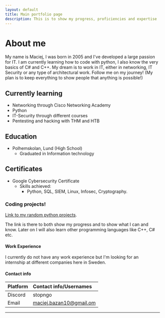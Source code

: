 ```yaml
---
layout: default
title: Main portfolio page
description: This is to show my progress, proficiencies and expertise
---
```



# About me

My name is Maciej, I was born in 2005 and I've developed a large passion for IT. I am currently learning how to code with python, I also know the very basics of C# and C++. My dream is to work in IT, either in networking, IT Security or any type of architectural work. Follow me on my journey! (My plan is to keep everything to show people that anything is possible!)

## Currently learning

* Networking through Cisco Networking Academy
* Python
* IT-Security through different courses
* Pentesting and hacking with THM and HTB

## Education

- Polhemskolan, Lund (High School)
  - Graduated in Information technology

## Certificates

- Google Cybersecurity Certificate
  - Skills achieved:
    - Python, SQL, SIEM, Linux, Infosec, Cryptography.

### Coding projects!

[Link to my random python projects](./python.md).

The link is there to both show my progress and to show what I can and know. Later on I will also learn other programming languages like C++, C# etc.

#### Work Experience

I currently do not have any work experience but I'm looking for an internship at different companies here in Sweden. 

#### Contact info

| Platform     | Contact info/Usernames    | 
|:-------------|:--------------------------|
| Discord      | stopngo                   |
| Email        | maciej.bazan10@gmail.om   |


* * *
